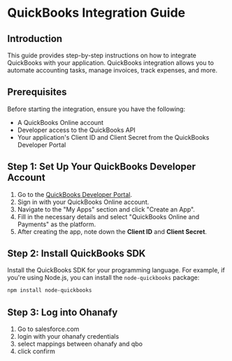 # QuickBooks Integration Guide

## Introduction

This guide provides step-by-step instructions on how to integrate QuickBooks with your application. QuickBooks integration allows you to automate accounting tasks, manage invoices, track expenses, and more.

## Prerequisites

Before starting the integration, ensure you have the following:
- A QuickBooks Online account
- Developer access to the QuickBooks API
- Your application's Client ID and Client Secret from the QuickBooks Developer Portal

## Step 1: Set Up Your QuickBooks Developer Account

1. Go to the [QuickBooks Developer Portal](https://developer.intuit.com/).
2. Sign in with your QuickBooks Online account.
3. Navigate to the "My Apps" section and click "Create an App".
4. Fill in the necessary details and select "QuickBooks Online and Payments" as the platform.
5. After creating the app, note down the **Client ID** and **Client Secret**.

## Step 2: Install QuickBooks SDK

Install the QuickBooks SDK for your programming language. For example, if you're using Node.js, you can install the `node-quickbooks` package:

```bash
npm install node-quickbooks
```
## Step 3: Log into Ohanafy

1. Go to salesforce.com
2. login with your ohanafy credentials
3. select mappings between ohanafy and qbo
4. click confirm
